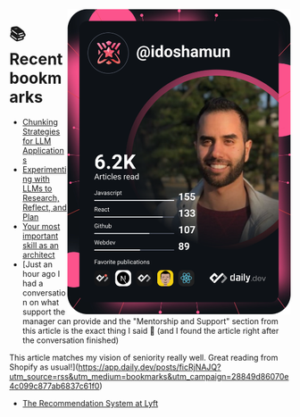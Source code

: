 <a href="https://app.daily.dev/idoshamun"><img src="https://raw.githubusercontent.com/idoshamun/idoshamun/devcard/devcard.svg" align='right' width="400" alt="Ido Shamun's Dev Card"/></a>

# 📚 Recent bookmarks
<!-- BOOKMARKS:START -->
- [Chunking Strategies for LLM Applications](https://app.daily.dev/posts/sIdcctxr5?utm_source=rss&utm_medium=bookmarks&utm_campaign=28849d86070e4c099c877ab6837c61f0)
- [Experimenting with LLMs to Research, Reflect, and Plan](https://app.daily.dev/posts/cJE1OLx2K?utm_source=rss&utm_medium=bookmarks&utm_campaign=28849d86070e4c099c877ab6837c61f0)
- [Your most important skill as an architect](https://app.daily.dev/posts/zZAfhM5ns?utm_source=rss&utm_medium=bookmarks&utm_campaign=28849d86070e4c099c877ab6837c61f0)
- [Just an hour ago I had a conversation on what support the manager can provide and the &quot;Mentorship and Support&quot; section from this article is the exact thing I said 🤯 &lpar;and I found the article right after the conversation finished&rpar;

This article matches my vision of seniority really well. Great reading from Shopify as usual!](https://app.daily.dev/posts/ficRjNAJQ?utm_source=rss&utm_medium=bookmarks&utm_campaign=28849d86070e4c099c877ab6837c61f0)
- [The Recommendation System at Lyft](https://app.daily.dev/posts/J25EIeMIW?utm_source=rss&utm_medium=bookmarks&utm_campaign=28849d86070e4c099c877ab6837c61f0)
<!-- BOOKMARKS:END -->
